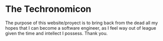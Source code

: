 # The Techronomicon

The purpose of this website/proyect is to bring back from the dead all my hopes that I can become a software engineer, as I feel way out of league given the time and intellect I possess. Thank you. 
